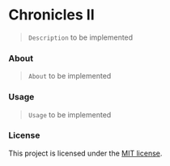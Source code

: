 # Chronicles II
> `Description` to be implemented

### About
> `About` to be implemented

### Usage
> `Usage` to be implemented

### License
This project is licensed under the [MIT license](https://github.com/GH-Syn/Chronicles-II/blob/main/LICENSE).
